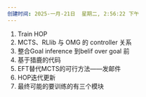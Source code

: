 ```yaml
---
创建时间: 2025-一月-21日  星期二, 2:56:22 下午
---
```

1. Train HOP
2. MCTS、RLlib 与 OMG 的  controller 关系
3. 整合Goal inference 到belif over goal 前
4. 基于猎鹿的代码
5. EFT替代MCTS的可行方法——发邮件
6. HOP迭代更新
7. 最终可能的要训练的有三个模块